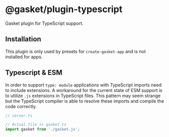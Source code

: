 # @gasket/plugin-typescript

Gasket plugin for TypeScript support.

## Installation

This plugin is only used by presets for `create-gasket-app` and is not installed for apps.

## Typescript & ESM

In order to support `type: module` applications with TypeScript imports need to include extensions. A workaround for the current state of ESM support is to utilize `.js` extensions in TypeScript files. This pattern may seem strange but the TypeScript compiler is able to resolve these imports and compile the code correctly.

```typescript
// server.ts

// Actual file is gasket.ts
import gasket from './gasket.js';
```
